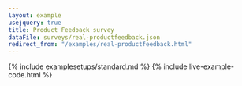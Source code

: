 ```yaml
---
layout: example
usejquery: true
title: Product Feedback survey
dataFile: surveys/real-productfeedback.json
redirect_from: "/examples/real-productfeedback.html"
---
```


{% include examplesetups/standard.md %}
{% include live-example-code.html %}